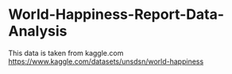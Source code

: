 # World-Happiness-Report-Data-Analysis

This data is taken from kaggle.com 
https://www.kaggle.com/datasets/unsdsn/world-happiness
